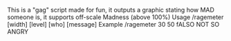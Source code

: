 This is a "gag" script made for fun, it outputs a graphic stating how MAD someone is, it supports off-scale Madness (above 100%)
Usage /ragemeter [width] [level] [who] [message]
Example /ragemeter 30 50 fALSO NOT SO ANGRY
